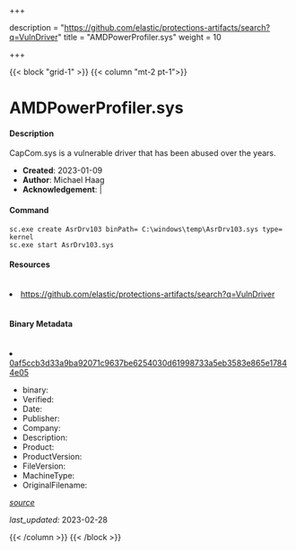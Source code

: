 +++

description = "https://github.com/elastic/protections-artifacts/search?q=VulnDriver"
title = "AMDPowerProfiler.sys"
weight = 10

+++


{{< block "grid-1" >}}
{{< column "mt-2 pt-1">}}


# AMDPowerProfiler.sys

#### Description

CapCom.sys is a vulnerable driver that has been abused over the years.

- **Created**: 2023-01-09
- **Author**: Michael Haag
- **Acknowledgement**:  | [](https://twitter.com/)

#### Command

```
sc.exe create AsrDrv103 binPath= C:\windows\temp\AsrDrv103.sys type= kernel
sc.exe start AsrDrv103.sys
```

#### Resources
<br>


<li><a href=" https://github.com/elastic/protections-artifacts/search?q=VulnDriver"> https://github.com/elastic/protections-artifacts/search?q=VulnDriver</a></li>


<br>


#### Binary Metadata
<br>



<li><a href="https://www.virustotal.com/gui/file/0af5ccb3d33a9ba92071c9637be6254030d61998733a5eb3583e865e17844e05">0af5ccb3d33a9ba92071c9637be6254030d61998733a5eb3583e865e17844e05</a></li>



- binary: 
- Verified: 
- Date: 
- Publisher: 
- Company: 
- Description: 
- Product: 
- ProductVersion: 
- FileVersion: 
- MachineType: 
- OriginalFilename: 

[*source*](https://github.com/magicsword-io/LOLDrivers/tree/main/yaml/amdpowerprofiler.sys.yml)

*last_updated:* 2023-02-28


{{< /column >}}
{{< /block >}}
